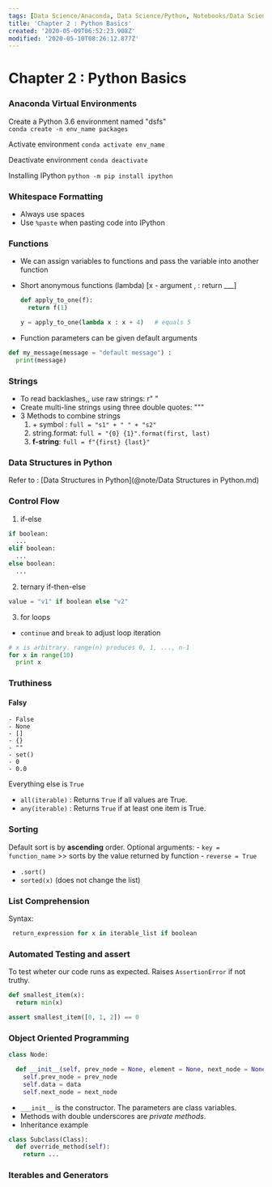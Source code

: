 ```yaml
---
tags: [Data Science/Anaconda, Data Science/Python, Notebooks/Data Science from Scratch]
title: 'Chapter 2 : Python Basics'
created: '2020-05-09T06:52:23.908Z'
modified: '2020-05-10T08:26:12.877Z'
---
```


# Chapter 2 : Python Basics

### Anaconda Virtual Environments

Create a Python 3.6 environment named "dsfs"  
`conda create -n env_name packages`

Activate environment
`conda activate env_name`

Deactivate environment
`conda deactivate`

Installing IPython
`python -m pip install ipython`

### Whitespace Formatting

* Always use spaces
* Use `%paste` when pasting code into IPython

### Functions

* We can assign variables to functions and pass the variable into another function
* Short anonymous functions (lambda) [x - argument , : return ___] 
[](@search/lambda)

  ```python
  def apply_to_one(f):
    return f(1)

  y = apply_to_one(lambda x : x + 4)   # equals 5
  ```

* Function parameters can be given default arguments

```python
def my_message(message = "default message") :
  print(message)
```

### Strings
* To read backlashes,, use raw strings: r" "
* Create multi-line strings using three double quotes: """
* 3 Methods to combine strings
  1. \+ symbol : ` full = "s1" + " " + "s2" `
  2. string.format: `full = "{0} {1}".format(first, last)`
  3. **f-string**: `full = f"{first} {last}"`

### Data Structures in Python

Refer to : [Data Structures in Python](@note/Data Structures in Python.md)

### Control Flow

1. if-else

```python
if boolean:
  ...
elif boolean:
  ...
else boolean:
  ...
```

2. ternary if-then-else

```python
value = "v1" if boolean else "v2"
```

3. for loops
* `continue` and `break` to adjust loop iteration

```python
# x is arbitrary. range(n) produces 0, 1, ..., n-1  
for x in range(10)
  print x
```     


### Truthiness

#### Falsy
    - False
    - None
    - []
    - {}
    - ""
    - set()
    - 0 
    - 0.0
Everything else is `True`

* `all(iterable)` : Returns `True` if all values are True.
* `any(iterable)` : Returns `True` if at least one item is True.

### Sorting

Default sort is by **ascending** order.
Optional arguments: 
    - `key = function_name` >> sorts by the value returned by function
    - `reverse = True`
* `.sort()`
* `sorted(x)` (does not change the list)

### List Comprehension

Syntax: 
```python
 return_expression for x in iterable_list if boolean
 ```

### Automated Testing and assert
To test wheter our code runs as expected. 
Raises `AssertionError` if not truthy.
```python
def smallest_item(x):
  return min(x)

assert smallest_item([0, 1, 2]) == 0
```

### Object Oriented Programming

```python
class Node:

  def __init__(self, prev_node = None, element = None, next_node = None):
    self.prev_node = prev_node
    self.data = data
    self.next_node = next_node
```
* `___init__` is the constructor. The parameters are class variables.
* Methods with double underscores are _private methods_.
* Inheritance example
```python
class Subclass(Class):
  def override_method(self):
    return ...
```

### Iterables and Generators



